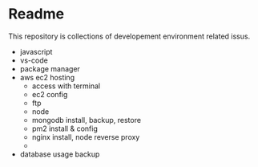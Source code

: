 # Readme
This repository is collections of developement environment related issus.

* javascript
* vs-code
* package manager
* aws ec2 hosting
    * access with terminal
    * ec2 config
    * ftp
    * node
    * mongodb install, backup, restore
    * pm2 install & config
    * nginx install, node reverse proxy
    *  
* database usage backup
